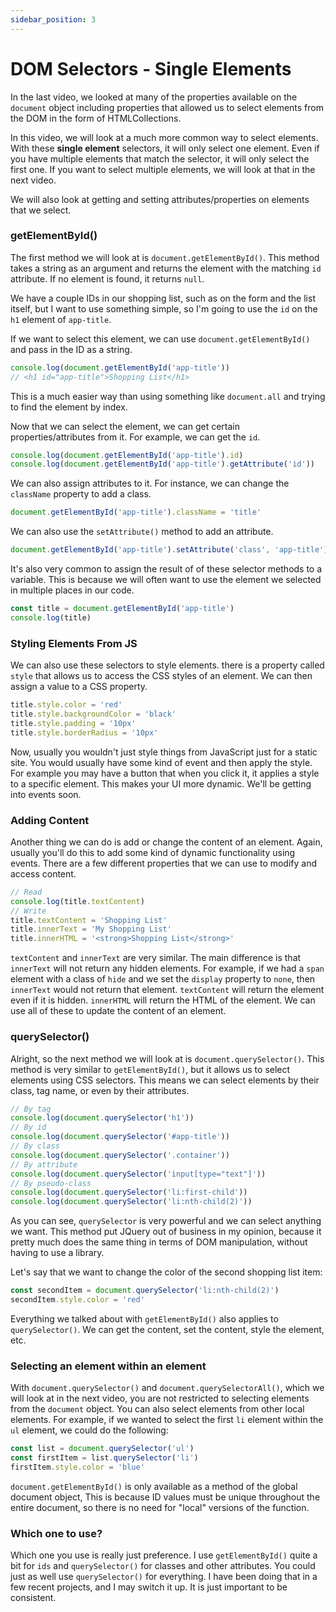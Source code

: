 ```yaml
---
sidebar_position: 3
---
```


# DOM Selectors - Single Elements

In the last video, we looked at many of the properties available on the `document` object including properties that allowed us to select elements from the DOM in the form of HTMLCollections.

In this video, we will look at a much more common way to select elements. With these **single element** selectors, it will only select one element. Even if you have multiple elements that match the selector, it will only select the first one. If you want to select multiple elements, we will look at that in the next video.

We will also look at getting and setting attributes/properties on elements that we select.

### getElementById()

The first method we will look at is `document.getElementById()`. This method takes a string as an argument and returns the element with the matching `id` attribute. If no element is found, it returns `null`.

We have a couple IDs in our shopping list, such as on the form and the list itself, but I want to use something simple, so I'm going to use the `id` on the `h1` element of `app-title`.

If we want to select this element, we can use `document.getElementById()` and pass in the ID as a string.

```js
console.log(document.getElementById('app-title'))
// <h1 id="app-title">Shopping List</h1>
```

This is a much easier way than using something like `document.all` and trying to find the element by index.

Now that we can select the element, we can get certain properties/attributes from it. For example, we can get the `id`.

```js
console.log(document.getElementById('app-title').id)
console.log(document.getElementById('app-title').getAttribute('id'))
```

We can also assign attributes to it. For instance, we can change the `className` property to add a class.

```js
document.getElementById('app-title').className = 'title'
```

We can also use the `setAttribute()` method to add an attribute.

```js
document.getElementById('app-title').setAttribute('class', 'app-title')
```

It's also very common to assign the result of of these selector methods to a variable. This is because we will often want to use the element we selected in multiple places in our code.

```js
const title = document.getElementById('app-title')
console.log(title)
```

### Styling Elements From JS

We can also use these selectors to style elements. there is a property called `style` that allows us to access the CSS styles of an element. We can then assign a value to a CSS property.

```js
title.style.color = 'red'
title.style.backgroundColor = 'black'
title.style.padding = '10px'
title.style.borderRadius = '10px'
```

Now, usually you wouldn't just style things from JavaScript just for a static site. You would usually have some kind of event and then apply the style. For example you may have a button that when you click it, it applies a style to a specific element. This makes your UI more dynamic. We'll be getting into events soon.

### Adding Content

Another thing we can do is add or change the content of an element. Again, usually you'll do this to add some kind of dynamic functionality using events. There are a few different properties that we can use to modify and access content.

```js
// Read
console.log(title.textContent)
// Write
title.textContent = 'Shopping List'
title.innerText = 'My Shopping List'
title.innerHTML = '<strong>Shopping List</strong>'
```

`textContent` and `innerText` are very similar. The main difference is that `innerText` will not return any hidden elements. For example, if we had a `span` element with a class of `hide` and we set the `display` property to `none`, then `innerText` would not return that element. `textContent` will return the element even if it is hidden. `innerHTML` will return the HTML of the element. We can use all of these to update the content of an element.

### querySelector()

Alright, so the next method we will look at is `document.querySelector()`. This method is very similar to `getElementById()`, but it allows us to select elements using CSS selectors. This means we can select elements by their class, tag name, or even by their attributes.

```js
// By tag
console.log(document.querySelector('h1'))
// By id
console.log(document.querySelector('#app-title'))
// By class
console.log(document.querySelector('.container'))
// By attribute
console.log(document.querySelector('input[type="text"]'))
// By pseudo-class
console.log(document.querySelector('li:first-child'))
console.log(document.querySelector('li:nth-child(2)'))
```

As you can see, `querySelector` is very powerful and we can select anything we want. This method put JQuery out of business in my opinion, because it pretty much does the same thing in terms of DOM manipulation, without having to use a library.

Let's say that we want to change the color of the second shopping list item:

```js
const secondItem = document.querySelector('li:nth-child(2)')
secondItem.style.color = 'red'
```

Everything we talked about with `getElementById()` also applies to `querySelector()`. We can get the content, set the content, style the element, etc.

### Selecting an element within an element

With `document.querySelector()` and `document.querySelectorAll()`, which we will look at in the next video, you are not restricted to selecting elements from the `document` object. You can also select elements from other local elements. For example, if we wanted to select the first `li` element within the `ul` element, we could do the following:

```js
const list = document.querySelector('ul')
const firstItem = list.querySelector('li')
firstItem.style.color = 'blue'
```

`document.getElementById()` is only available as a method of the global document object, This is because ID values must be unique throughout the entire document, so there is no need for "local" versions of the function.

### Which one to use?

Which one you use is really just preference. I use `getElementById()` quite a bit for `ids` and `querySelector()` for classes and other attributes. You could just as well use `querySelector()` for everything. I have been doing that in a few recent projects, and I may switch it up. It is just important to be consistent.
